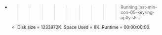 * >>>>>>>>> Running inst-min-con-05-keyring-aptly.sh ...
  * Disk size = 1233972K. Space Used = 8K. Runtime = 00:00:00:00.
